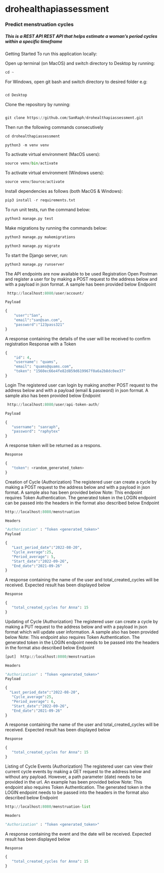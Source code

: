 # drohealthapiassessment

### Predict menstruation cycles


##### This is a REST API REST API that helps estimate a woman’s period cycles within a specific timeframe

Getting Started
To run this application locally:

Open up terminal (on MacOS) and switch directory to Desktop by running:

```Python
cd ~

```
For Windows, open git bash and switch directory to desired folder e.g:

```Python

cd Desktop

```

Clone the repository by running:


```Python

git clone https://github.com/SanRaph/drohealthapiassessment.git

```

Then run the following commands consecutively

```Python
cd drohealthapiassessment
```

```Python
python3 -m venv venv
```
 
To activate virtual environment (MacOS users):
```Python
source venv/bin/activate
```
To activate virtual environment (Windows users):
```Python
source venv/Source/activate
```
Install dependencies as follows (both MacOS & Windows):
```Python
pip3 install -r requirements.txt
```
To run unit tests, run the command below:
```Python
python3 manage.py test
```

Make migrations by running the commands below:
```Python
python3 manage.py makemigrations
```
```Python
python3 manage.py migrate
```

To start the Django server, run:
```Python
python3 manage.py runserver
```
The API endpoints are now available to be used
Registration
Open Postman and register a user for by making a POST request to the address below and with a payload in json format. A sample has been provided below
Endpoint

```Python
 http://localhost:8080/user/account/

```

```Python
Payload

{
    "user":"San",
    "email":"san@san.com",
    "password":"123pass321"
}
```


A response containing the details of the user will be received to confirm registration
Response with a Token

```Python
{
    "id": 4,
    "username": "quams",
    "email": "quams@quams.com",
    "token": "1560ec66e4fe82d859d619967f0a6a2b8dc0ee37"
}

```

Login
The registered user can login by making another POST request to the address below and with a payload (email & password) in json format. A sample also has been provided below
Endpoint

```Python
 http://localhost:8080/user/api-token-auth/

```
 
 ```Python
Payload

{
    "username": "sanraph",
    "password": "raphytex"
}
```
A response token will be returned as a respons.

 ```Python
Response

{
    "token": <random_generated_token>
}
```
Creation of Cycle (Authorization)
The registered user can create a cycle by making a POST request to the address below and with a payload in json format. A sample also has been provided below
Note: This endpoint requires Token Authentication. The generated token in the LOGIN endpoint can be passed into the headers in the format also described below
Endpoint

```Python
http://localhost:8080/menstruation

```



 ```Python
 Headers

"Authorization" : "Token <generated_token>"
Payload

{
    "Last_period_date":"2022-08-20",
    "Cycle_average":25,
    "Period_average": 5,
    "Start_date":"2022-09-26",
    "End_date":"2021-09-26"
}


```
A response containing the name of the user and total_created_cycles will be received.
Expected result has been displayed below

 ```Python
 Response

{
    "total_created_cycles for Anna": 15
}

```

Updating of Cycle (Authorization)
The registered user can create a cycle by making a PUT request to the address below and with a payload in json format which will update user information. A sample also has been provided below
Note: This endpoint also requires Token Authentication. The generated token in the LOGIN endpoint needs to be passed into the headers in the format also described below
Endpoint

```Python
[put]  http://localhost:8080/menstruation

```

 ```Python
Headers

"Authorization" : "Token <generated_token>"
Payload

{
   "Last_period_date":"2022-08-20",
    "Cycle_average":25,
    "Period_average": 6,
    "Start_date":"2022-09-26",
    "End_date":"2021-09-26"
}

```

A response containing the name of the user and total_created_cycles will be received.
Expected result has been displayed below
 ```Python
 Response

{
    "total_created_cycles for Anna": 15
}

```
Listing of Cycle Events (Authorization)
The registered user can view their current cycle events by making a GET request to the address below and without any payload. However, a path parameter (date) needs to be provided in the url. An example has been provided below
Note: This endpoint also requires Token Authentication. The generated token in the LOGIN endpoint needs to be passed into the headers in the format also described below
Endpoint

```Python
http://localhost:8080/menstruation-list

```

 ```Python
 Headers

"Authorization" : "Token <generated_token>"

```

A response containing the event and the date will be received.
Expected result has been displayed below
 ```Python
 Response

{
    "total_created_cycles for Anna": 15
}

```

